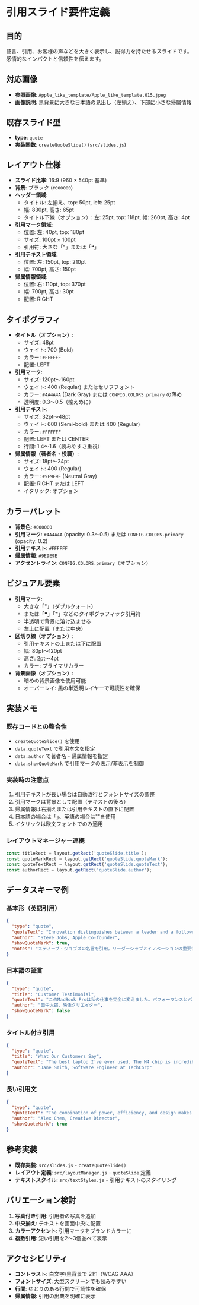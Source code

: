 # 引用スライド要件定義

## 目的
証言、引用、お客様の声などを大きく表示し、説得力を持たせるスライドです。感情的なインパクトと信頼性を伝えます。

## 対応画像
- **参照画像**: `Apple_like_template/Apple_like_template.015.jpeg`
- **画像説明**: 黒背景に大きな日本語の見出し（左揃え）、下部に小さな帰属情報

## 既存スライド型
- **type**: `quote`
- **実装関数**: `createQuoteSlide()` (`src/slides.js`)

## レイアウト仕様
- **スライド比率**: 16:9 (960 × 540pt 基準)
- **背景**: ブラック (`#000000`)
- **ヘッダー領域**:
  - タイトル: 左揃え、top: 50pt, left: 25pt
  - 幅: 830pt, 高さ: 65pt
  - タイトル下線（オプション）: 左: 25pt, top: 118pt, 幅: 260pt, 高さ: 4pt
- **引用マーク領域**:
  - 位置: 左: 40pt, top: 180pt
  - サイズ: 100pt × 100pt
  - 引用符: 大きな「"」または「❝」
- **引用テキスト領域**:
  - 位置: 左: 150pt, top: 210pt
  - 幅: 700pt, 高さ: 150pt
- **帰属情報領域**:
  - 位置: 右: 110pt, top: 370pt
  - 幅: 700pt, 高さ: 30pt
  - 配置: RIGHT

## タイポグラフィ
- **タイトル（オプション）**:
  - サイズ: 48pt
  - ウェイト: 700 (Bold)
  - カラー: `#FFFFFF`
  - 配置: LEFT
- **引用マーク**:
  - サイズ: 120pt～160pt
  - ウェイト: 400 (Regular) またはセリフフォント
  - カラー: `#4A4A4A` (Dark Gray) または `CONFIG.COLORS.primary` の薄め
  - 透明度: 0.3～0.5（控えめに）
- **引用テキスト**:
  - サイズ: 32pt～48pt
  - ウェイト: 600 (Semi-bold) または 400 (Regular)
  - カラー: `#FFFFFF`
  - 配置: LEFT または CENTER
  - 行間: 1.4～1.6（読みやすさ重視）
- **帰属情報（著者名・役職）**:
  - サイズ: 18pt～24pt
  - ウェイト: 400 (Regular)
  - カラー: `#9E9E9E` (Neutral Gray)
  - 配置: RIGHT または LEFT
  - イタリック: オプション

## カラーパレット
- **背景色**: `#000000`
- **引用マーク**: `#4A4A4A` (opacity: 0.3～0.5) または `CONFIG.COLORS.primary` (opacity: 0.2)
- **引用テキスト**: `#FFFFFF`
- **帰属情報**: `#9E9E9E`
- **アクセントライン**: `CONFIG.COLORS.primary`（オプション）

## ビジュアル要素
- **引用マーク**:
  - 大きな「"」（ダブルクォート）
  - または「❝」「❞」などのタイポグラフィック引用符
  - 半透明で背景に溶け込ませる
  - 左上に配置（または中央）
- **区切り線（オプション）**:
  - 引用テキストの上または下に配置
  - 幅: 80pt～120pt
  - 高さ: 2pt～4pt
  - カラー: プライマリカラー
- **背景画像（オプション）**:
  - 暗めの背景画像を使用可能
  - オーバーレイ: 黒の半透明レイヤーで可読性を確保

## 実装メモ

### 既存コードとの整合性
- `createQuoteSlide()` を使用
- `data.quoteText` で引用本文を指定
- `data.author` で著者名・帰属情報を指定
- `data.showQuoteMark` で引用マークの表示/非表示を制御

### 実装時の注意点
1. 引用テキストが長い場合は自動改行とフォントサイズの調整
2. 引用マークは背景として配置（テキストの後ろ）
3. 帰属情報は右揃えまたは引用テキストの直下に配置
4. 日本語の場合は「」、英語の場合は""を使用
5. イタリックは欧文フォントでのみ適用

### レイアウトマネージャー連携
```javascript
const titleRect = layout.getRect('quoteSlide.title');
const quoteMarkRect = layout.getRect('quoteSlide.quoteMark');
const quoteTextRect = layout.getRect('quoteSlide.quoteText');
const authorRect = layout.getRect('quoteSlide.author');
```

## データスキーマ例

### 基本形（英語引用）
```json
{
  "type": "quote",
  "quoteText": "Innovation distinguishes between a leader and a follower.",
  "author": "Steve Jobs, Apple Co-founder",
  "showQuoteMark": true,
  "notes": "スティーブ・ジョブズの名言を引用。リーダーシップとイノベーションの重要性を強調します。"
}
```

### 日本語の証言
```json
{
  "type": "quote",
  "title": "Customer Testimonial",
  "quoteText": "このMacBook Proは私の仕事を完全に変えました。パフォーマンスとバッテリー寿命の両立が素晴らしい。",
  "author": "田中太郎、映像クリエイター",
  "showQuoteMark": false
}
```

### タイトル付き引用
```json
{
  "type": "quote",
  "title": "What Our Customers Say",
  "quoteText": "The best laptop I've ever used. The M4 chip is incredibly fast and efficient.",
  "author": "Jane Smith, Software Engineer at TechCorp"
}
```

### 長い引用文
```json
{
  "type": "quote",
  "quoteText": "The combination of power, efficiency, and design makes this the ultimate creative tool. Whether I'm editing 8K video or running complex simulations, it handles everything effortlessly.",
  "author": "Alex Chen, Creative Director",
  "showQuoteMark": true
}
```

## 参考実装
- **既存実装**: `src/slides.js` - `createQuoteSlide()`
- **レイアウト定義**: `src/layoutManager.js` - `quoteSlide` 定義
- **テキストスタイル**: `src/textStyles.js` - 引用テキストのスタイリング

## バリエーション検討
1. **写真付き引用**: 引用者の写真を追加
2. **中央揃え**: テキストを画面中央に配置
3. **カラーアクセント**: 引用マークをブランドカラーに
4. **複数引用**: 短い引用を2～3個並べて表示

## アクセシビリティ
- **コントラスト**: 白文字/黒背景で 21:1（WCAG AAA）
- **フォントサイズ**: 大型スクリーンでも読みやすい
- **行間**: ゆとりのある行間で可読性を確保
- **帰属情報**: 引用の出典を明確に表示
